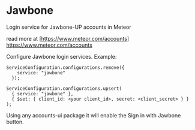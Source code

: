 # Jawbone

Login service for Jawbone-UP accounts in Meteor

read more at [https://www.meteor.com/accounts] https://www.meteor.com/accounts


Configure Jawbone login services. Example:
```
ServiceConfiguration.configurations.remove({
    service: "jawbone"
  });
  
ServiceConfiguration.configurations.upsert(
  { service: "jawbone" },
  { $set: { client_id: <your client_id>, secret: <client_secret> } }
);

```

Using any accounts-ui package it will enable the Sign in with Jawbone button.